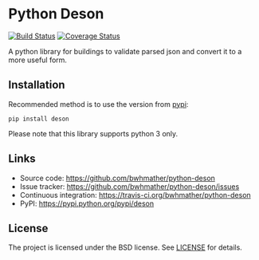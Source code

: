 # Python Deson

[![Build Status](https://travis-ci.org/bwhmather/python-deson.svg?branch=develop)](https://travis-ci.org/bwhmather/python-deson)
[![Coverage Status](https://coveralls.io/repos/github/bwhmather/python-deson/badge.svg?branch=develop)](https://coveralls.io/github/bwhmather/python-deson?branch=develop)

A python library for buildings to validate parsed json and convert it to a more useful form.


## Installation

Recommended method is to use the version from [pypi](https://pypi.python.org/pypi/deson):

```
pip install deson
```

Please note that this library supports python 3 only.


## Links

- Source code: https://github.com/bwhmather/python-deson
- Issue tracker: https://github.com/bwhmather/python-deson/issues
- Continuous integration: https://travis-ci.org/bwhmather/python-deson
- PyPI: https://pypi.python.org/pypi/deson


## License

The project is licensed under the BSD license.  See [LICENSE](./LICENSE) for details.

